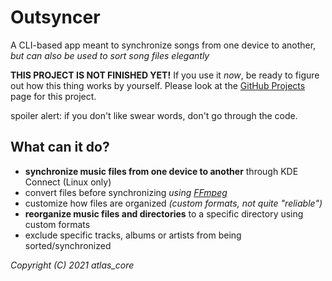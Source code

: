 # Outsyncer
A CLI-based app meant to synchronize songs from one device to another, *but can also be used to sort song files elegantly*

**THIS PROJECT IS NOT FINISHED YET!** If you use it *now*, be ready to figure out how this thing works by yourself.
Please look at the [GitHub Projects](https://github.com/users/AtlasC0R3/projects/2) page for this project.

spoiler alert: if you don't like swear words, don't go through the code.
<!-- fucking told you. -->

## What can it do?
- **synchronize music files from one device to another** through KDE Connect (Linux only)
- convert files before synchronizing *using [FFmpeg](https://ffmpeg.org/)*
- customize how files are organized *(custom formats, not quite "reliable")*
- **reorganize music files and directories** to a specific directory using custom formats
- exclude specific tracks, albums or artists from being sorted/synchronized


*Copyright (C) 2021 atlas_core*